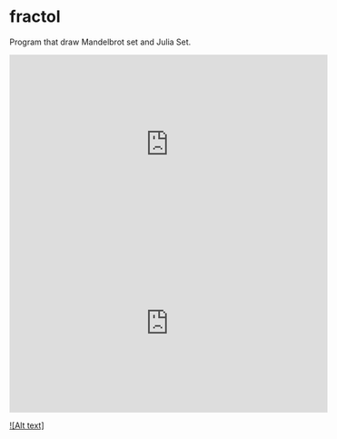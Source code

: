 # fractol
Program that draw Mandelbrot set and Julia Set.

<iframe width="560" height="315" src="https://www.youtube.com/embed/v6ksaUpZbJg" frameborder="0" allowfullscreen></iframe>

<iframe width="560" height="315" src="https://www.youtube.com/embed/yH7xuTl61z8" frameborder="0" allowfullscreen></iframe>

[![Alt text]](https://www.youtube.com/embed/yH7xuTl61z8)

